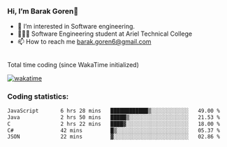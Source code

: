 ###  Hi, I’m Barak Goren👋
- 👀 I’m interested in Software engineering.
- 👨🏼‍🎓 Software Engineering student at Ariel Technical College
- 📫 How to reach me barak.goren6@gmail.com
##
Total time coding (since WakaTime initialized)

[![wakatime](https://wakatime.com/badge/user/5cc5ec80-a806-4ca2-a704-db29274e48cd.svg)](https://wakatime.com/@5cc5ec80-a806-4ca2-a704-db29274e48cd)

   
### Coding statistics:

<!--START_SECTION:waka-->

```txt
JavaScript       6 hrs 28 mins   ████████████▒░░░░░░░░░░░░   49.00 %
Java             2 hrs 50 mins   █████▒░░░░░░░░░░░░░░░░░░░   21.53 %
C                2 hrs 22 mins   ████▓░░░░░░░░░░░░░░░░░░░░   18.00 %
C#               42 mins         █▒░░░░░░░░░░░░░░░░░░░░░░░   05.37 %
JSON             22 mins         ▓░░░░░░░░░░░░░░░░░░░░░░░░   02.86 %
```

<!--END_SECTION:waka-->

<!---
barakgoren/barakgoren is a ✨ special ✨ repository because its `README.md` (this file) appears on your GitHub profile.
You can click the Preview link to take a look at your changes.
--->
